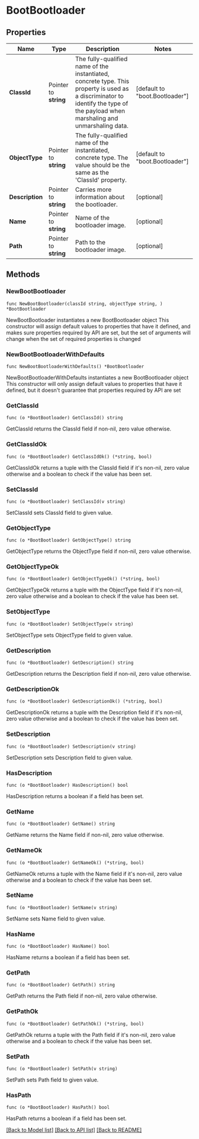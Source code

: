 # BootBootloader

## Properties

Name | Type | Description | Notes
------------ | ------------- | ------------- | -------------
**ClassId** | Pointer to **string** | The fully-qualified name of the instantiated, concrete type. This property is used as a discriminator to identify the type of the payload when marshaling and unmarshaling data. | [default to "boot.Bootloader"]
**ObjectType** | Pointer to **string** | The fully-qualified name of the instantiated, concrete type. The value should be the same as the &#39;ClassId&#39; property. | [default to "boot.Bootloader"]
**Description** | Pointer to **string** | Carries more information about the bootloader. | [optional] 
**Name** | Pointer to **string** | Name of the bootloader image. | [optional] 
**Path** | Pointer to **string** | Path to the bootloader image. | [optional] 

## Methods

### NewBootBootloader

`func NewBootBootloader(classId string, objectType string, ) *BootBootloader`

NewBootBootloader instantiates a new BootBootloader object
This constructor will assign default values to properties that have it defined,
and makes sure properties required by API are set, but the set of arguments
will change when the set of required properties is changed

### NewBootBootloaderWithDefaults

`func NewBootBootloaderWithDefaults() *BootBootloader`

NewBootBootloaderWithDefaults instantiates a new BootBootloader object
This constructor will only assign default values to properties that have it defined,
but it doesn't guarantee that properties required by API are set

### GetClassId

`func (o *BootBootloader) GetClassId() string`

GetClassId returns the ClassId field if non-nil, zero value otherwise.

### GetClassIdOk

`func (o *BootBootloader) GetClassIdOk() (*string, bool)`

GetClassIdOk returns a tuple with the ClassId field if it's non-nil, zero value otherwise
and a boolean to check if the value has been set.

### SetClassId

`func (o *BootBootloader) SetClassId(v string)`

SetClassId sets ClassId field to given value.


### GetObjectType

`func (o *BootBootloader) GetObjectType() string`

GetObjectType returns the ObjectType field if non-nil, zero value otherwise.

### GetObjectTypeOk

`func (o *BootBootloader) GetObjectTypeOk() (*string, bool)`

GetObjectTypeOk returns a tuple with the ObjectType field if it's non-nil, zero value otherwise
and a boolean to check if the value has been set.

### SetObjectType

`func (o *BootBootloader) SetObjectType(v string)`

SetObjectType sets ObjectType field to given value.


### GetDescription

`func (o *BootBootloader) GetDescription() string`

GetDescription returns the Description field if non-nil, zero value otherwise.

### GetDescriptionOk

`func (o *BootBootloader) GetDescriptionOk() (*string, bool)`

GetDescriptionOk returns a tuple with the Description field if it's non-nil, zero value otherwise
and a boolean to check if the value has been set.

### SetDescription

`func (o *BootBootloader) SetDescription(v string)`

SetDescription sets Description field to given value.

### HasDescription

`func (o *BootBootloader) HasDescription() bool`

HasDescription returns a boolean if a field has been set.

### GetName

`func (o *BootBootloader) GetName() string`

GetName returns the Name field if non-nil, zero value otherwise.

### GetNameOk

`func (o *BootBootloader) GetNameOk() (*string, bool)`

GetNameOk returns a tuple with the Name field if it's non-nil, zero value otherwise
and a boolean to check if the value has been set.

### SetName

`func (o *BootBootloader) SetName(v string)`

SetName sets Name field to given value.

### HasName

`func (o *BootBootloader) HasName() bool`

HasName returns a boolean if a field has been set.

### GetPath

`func (o *BootBootloader) GetPath() string`

GetPath returns the Path field if non-nil, zero value otherwise.

### GetPathOk

`func (o *BootBootloader) GetPathOk() (*string, bool)`

GetPathOk returns a tuple with the Path field if it's non-nil, zero value otherwise
and a boolean to check if the value has been set.

### SetPath

`func (o *BootBootloader) SetPath(v string)`

SetPath sets Path field to given value.

### HasPath

`func (o *BootBootloader) HasPath() bool`

HasPath returns a boolean if a field has been set.


[[Back to Model list]](../README.md#documentation-for-models) [[Back to API list]](../README.md#documentation-for-api-endpoints) [[Back to README]](../README.md)


